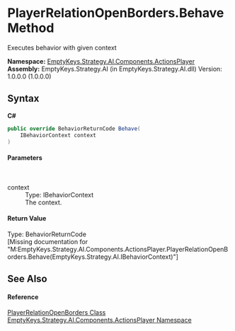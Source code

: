 # PlayerRelationOpenBorders.Behave Method 
 

Executes behavior with given context

**Namespace:**&nbsp;<a href="N_EmptyKeys_Strategy_AI_Components_ActionsPlayer">EmptyKeys.Strategy.AI.Components.ActionsPlayer</a><br />**Assembly:**&nbsp;EmptyKeys.Strategy.AI (in EmptyKeys.Strategy.AI.dll) Version: 1.0.0.0 (1.0.0.0)

## Syntax

**C#**<br />
``` C#
public override BehaviorReturnCode Behave(
	IBehaviorContext context
)
```


#### Parameters
&nbsp;<dl><dt>context</dt><dd>Type: IBehaviorContext<br />The context.</dd></dl>

#### Return Value
Type: BehaviorReturnCode<br />\[Missing <returns> documentation for "M:EmptyKeys.Strategy.AI.Components.ActionsPlayer.PlayerRelationOpenBorders.Behave(EmptyKeys.Strategy.AI.IBehaviorContext)"\]

## See Also


#### Reference
<a href="T_EmptyKeys_Strategy_AI_Components_ActionsPlayer_PlayerRelationOpenBorders">PlayerRelationOpenBorders Class</a><br /><a href="N_EmptyKeys_Strategy_AI_Components_ActionsPlayer">EmptyKeys.Strategy.AI.Components.ActionsPlayer Namespace</a><br />
